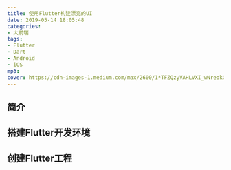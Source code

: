 ```yaml
---
title: 使用Flutter构建漂亮的UI
date: 2019-05-14 18:05:48
categories:
- 大前端
tags:
- Flutter
- Dart
- Android
- iOS
mp3:
cover: https://cdn-images-1.medium.com/max/2600/1*TFZQzyVAHLVXI_wNreokGA.png
---
```


## 简介

## 搭建Flutter开发环境

## 创建Flutter工程

